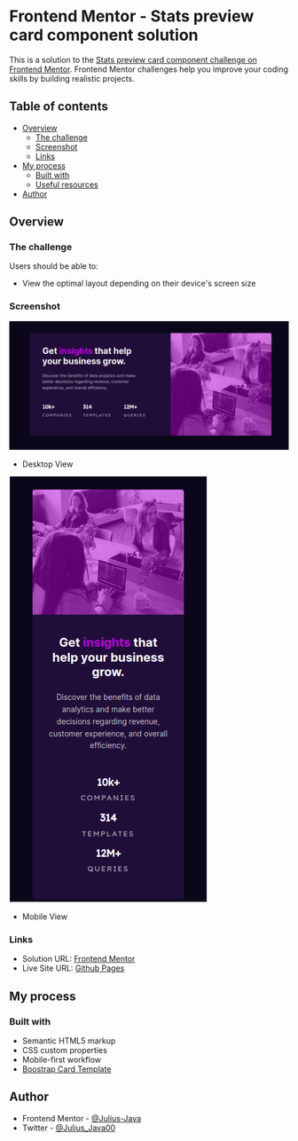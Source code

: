 # Frontend Mentor - Stats preview card component solution

This is a solution to the [Stats preview card component challenge on Frontend Mentor](https://www.frontendmentor.io/challenges/stats-preview-card-component-8JqbgoU62). Frontend Mentor challenges help you improve your coding skills by building realistic projects. 

## Table of contents

- [Overview](#overview)
  - [The challenge](#the-challenge)
  - [Screenshot](#screenshot)
  - [Links](#links)
- [My process](#my-process)
  - [Built with](#built-with)
  - [Useful resources](#useful-resources)
- [Author](#author)

## Overview

### The challenge

Users should be able to:

- View the optimal layout depending on their device's screen size

### Screenshot

![](./screenshot/statsDesktop.png)
- Desktop View

![](./screenshot/statsMobile.png)
- Mobile View

### Links

- Solution URL: [Frontend Mentor](https://www.frontendmentor.io/solutions/stats-preview-card-component-Au2Z13rKiB)
- Live Site URL: [Github Pages](https://github.com/Julius-Java/Stats-Component)

## My process

### Built with

- Semantic HTML5 markup
- CSS custom properties
- Mobile-first workflow
- [Boostrap Card Template](https://getbootstrap.com/docs/5.0/components/card/)

## Author
- Frontend Mentor - [@Julius-Java](https://www.frontendmentor.io/profile/Julius-Java)
- Twitter - [@Julius_Java00](https://www.twitter.com/julius_java00)
